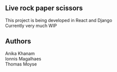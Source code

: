 ## Live rock paper scissors
This project is being developed in React and Django  
Currently very much WIP

## Authors
Anika Khanam  
Ionnis Magalhaes  
Thomas Moyse  
